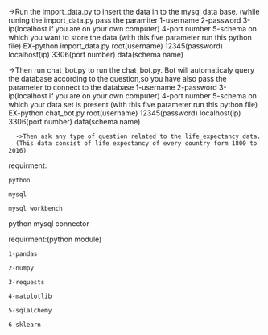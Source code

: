 ->Run the import_data.py to insert the data in to the mysql data base.
  (while runing the import_data.py pass the paramiter 1-username
                                                      2-password
                                                      3-ip(localhost if you are on your own computer)
                                                      4-port number
                                                      5-schema on which you want to store the data
  (with this five parameter run this python file)
      EX-python import_data.py root(username) 12345(password) localhost(ip) 3306(port number) data(schema name) 



->Then run chat_bot.py to run the chat_bot.py. Bot will automaticaly query the database according to the question,so you have 
  also pass the parameter to connect to the database 1-username
                                                     2-password
                                                     3-ip(localhost if you are on your own computer)
                                                     4-port number
                                                     5-schema on which your data set is present
   (with this five parameter run this python file)
      EX-python chat_bot.py root(username) 12345(password) localhost(ip) 3306(port number) data(schema name)
      
      ->Then ask any type of question related to the life_expectancy data.
      (This data consist of life expectancy of every country form 1800 to 2016)

requirment:

    python

    mysql
  
    mysql workbench
  
   python mysql connector

requirment:(python module)
  
    1-pandas
  
    2-numpy
  
    3-requests
  
    4-matplotlib
  
    5-sqlalchemy
  
    6-sklearn
  
